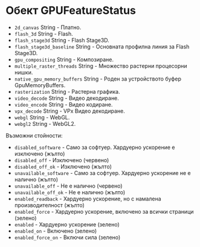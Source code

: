 # Обект GPUFeatureStatus

* `2d_canvas` String - Платно.
* `flash_3d` String - Flash.
* `flash_stage3d` String - Flash Stage3D.
* `flash_stage3d_baseline` String - Основната профилна линия за Flash Stage3D.
* `gpu_compositing` String - Композиране.
* `multiple_raster_threads` String - Множество растерни процесорни нишки.
* `native_gpu_memory_buffers` String - Роден за устройството буфер GpuMemoryBuffers.
* `rasterization` String - Растерна графика.
* `video_decode` String - Видео декодиране.
* `video_encode` String - Видео кодиране.
* `vpx_decode` String - VPx Видео декодиране.
* `webgl` String - WebGL.
* `webgl2` String - WebGL2.

Възможни стойности:

* `disabled_software` - Само за софтуер. Хардуерно ускорение е изключено (жълто)
* `disabled_off` - Изключено (червено)
* `disabled_off_ok` - Изключено (жълто)
* `unavailable_software` - Само за софтуер. Хардуерно ускорение не е налично (жълто)
* `unavailable_off` - Не е налично (червено)
* `unavailable_off_ok` - Не е налично (жълто)
* `enabled_readback` - Хардуерно ускорение, но с намалена производителност (жълто)
* `enabled_force` - Хардуерно ускорение, включено за всички страници (зелено)
* `enabled` - Хардуерно ускорение (зелено)
* `enabled_on` - Включено (зелено)
* `enabled_force_on` - Включи сила (зелено)